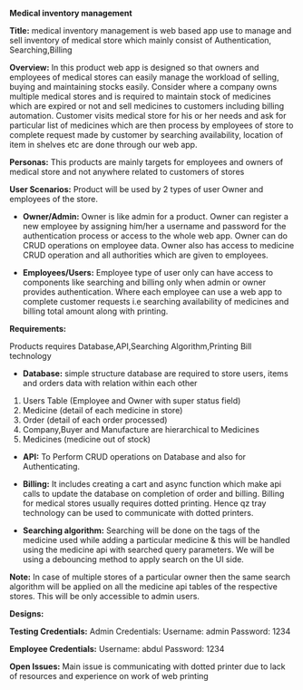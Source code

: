 ﻿**Medical inventory management**

**Title:** medical inventory management is web based app use to manage and sell inventory of medical store which mainly consist of Authentication, Searching,Billing

**Overview:** In this product web app is designed so that owners and employees of medical stores can easily manage the workload of selling, buying and maintaining stocks easily. Consider where a company owns multiple medical stores and is required to maintain stock of medicines which are expired or not and sell medicines to customers including billing automation. Customer visits medical store for his or her needs and ask for particular list of medicines which are then process by employees of store to complete request made by customer by searching availability, location of item in shelves etc are done through our web app.

**Personas:** This products are mainly targets for employees and owners of medical store and not anywhere related to customers of stores

**User Scenarios:** Product will be used by 2 types of user Owner and employees of the store.

- **Owner/Admin:** Owner is like admin for a product. Owner can register a new employee by assigning him/her a username and password for the authentication process or access to the whole web app. Owner can do CRUD operations on employee data. Owner also has access to medicine CRUD operation and all authorities which are given to employees.

- **Employees/Users:** Employee type of user only can have access to components like searching and billing only when admin or owner provides authentication. Where each employee can use a web app to complete customer requests i.e searching availability of medicines and billing total amount along with printing.

**Requirements:**

Products requires Database,API,Searching Algorithm,Printing Bill technology

- **Database:** simple structure database are required to store users, items and orders data with relation within each other

1.  Users Table (Employee and Owner with super status field)
2.  Medicine (detail of each medicine in store)
3.  Order (detail of each order processed)
4.  Company,Buyer and Manufacture are hierarchical to Medicines
5.  Medicines (medicine out of stock)

- **API:** To Perform CRUD operations on Database and also for Authenticating.

- **Billing:** It includes creating a cart and async function which make api calls to update the database on completion of order and billing. Billing for medical stores usually requires dotted printing. Hence qz tray technology can be used to communicate with dotted printers.

- **Searching algorithm:** Searching will be done on the tags of the medicine used while adding a particular medicine & this will be handled using the medicine api with searched query parameters. We will be using a debouncing method to apply search on the UI side.

**Note:** In case of multiple stores of a particular owner then the same search algorithm will be applied on all the medicine api tables of the respective stores. This will be only accessible to admin users.

**Designs:**

**Testing Credentials:**
Admin Credentials:
Username: admin
Password: 1234

**Employee Credentials:**
Username: abdul
Password: 1234

**Open Issues:**
Main issue is communicating with dotted printer due to lack of resources and experience on work of web printing
